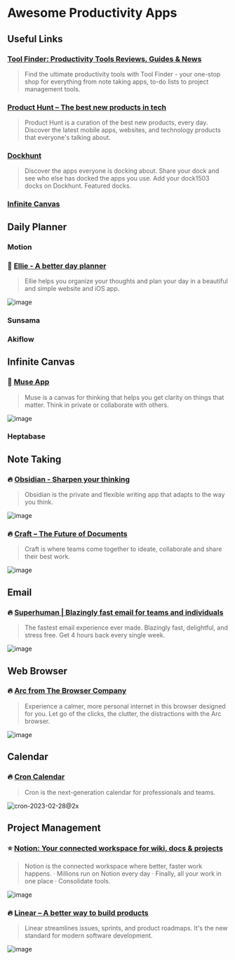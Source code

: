 # Awesome Productivity Apps

## Useful Links

### [Tool Finder: Productivity Tools Reviews, Guides & News](https://toolfinder.co/)
> Find the ultimate productivity tools with Tool Finder - your one-stop shop for everything from note taking apps, to-do lists to project management tools.

### [Product Hunt – The best new products in tech](https://www.producthunt.com/)
> Product Hunt is a curation of the best new products, every day. Discover the latest mobile apps, websites, and technology products that everyone&#x27;s talking about.

### [Dockhunt](https://www.dockhunt.com/)
> Discover the apps everyone is docking about. Share your dock and see who else has docked the apps you use. Add your dock1503 docks on Dockhunt. Featured docks.

### [Infinite Canvas](https://infinitecanvas.tools/)

## Daily Planner

### Motion

### 👀 [Ellie - A better day planner](https://ellieplanner.com/)
> Ellie helps you organize your thoughts and plan your day in a beautiful and simple website and iOS app.

![image](https://github.com/wonjunn/awesome-productivity-apps/assets/60861873/515ebae1-1f98-4f12-921b-0b77e2d2e53d)


### Sunsama

### Akiflow

## Infinite Canvas

### 👀 [Muse App](https://museapp.com/)
> Muse is a canvas for thinking that helps you get clarity on things that matter. Think in private or collaborate with others.

![image](https://github.com/wonjunn/awesome-productivity-apps/assets/60861873/8e625b00-5814-48e5-b1d9-7704c1535fcb)


### Heptabase

## Note Taking

### 🔥 [Obsidian - Sharpen your thinking](https://obsidian.md/)
> Obsidian is the private and flexible writing app that adapts to the way you think.

![image](https://github.com/wonjunn/awesome-productivity-apps/assets/60861873/a9cca7b1-d8a1-4aaf-a7e0-63ea12dd923c)


### 🔥 [Craft – The Future of Documents](https://www.craft.do/)
> Craft is where teams come together to ideate, collaborate and share their best work.

![image](https://github.com/wonjunn/awesome-productivity-apps/assets/60861873/eb61a125-78a9-4969-a69b-6219370b0d9a)

## Email

### 🔥 [Superhuman | Blazingly fast email for teams and individuals](https://superhuman.com/)
> The fastest email experience ever made. Blazingly fast, delightful, and stress free. Get 4 hours back every single week.

![image](https://github.com/wonjunn/awesome-productivity-apps/assets/60861873/464f6697-b97d-4e96-a50a-e5f26c169f2e)


## Web Browser

### 🔥 [Arc from The Browser Company](https://arc.net/)
> Experience a calmer, more personal internet in this browser designed for you. Let go of the clicks, the clutter, the distractions with the Arc browser.

![image](https://github.com/wonjunn/awesome-productivity-apps/assets/60861873/e17f4994-be56-4413-b509-93653770e71b)


## Calendar

### 🔥 [Cron Calendar](https://cron.com/)
> Cron is the next-generation calendar for professionals and teams.

![cron-2023-02-28@2x](https://github.com/wonjunn/awesome-productivity-apps/assets/60861873/c6ba4a24-4ee2-497f-839b-36d8938c7521)

## Project Management

### ⭐ [Notion: Your connected workspace for wiki, docs & projects](https://www.notion.so/)
> Notion is the connected workspace where better, faster work happens. · Millions run on Notion every day · Finally, all your work in one place · Consolidate tools.

![image](https://github.com/wonjunn/awesome-productivity-apps/assets/60861873/8ae5697e-e711-43f8-b82c-ae6532731ccb)

### 🔥 [Linear – A better way to build products](https://linear.app/)
> Linear streamlines issues, sprints, and product roadmaps. It's the new standard for modern software development.

![image](https://github.com/wonjunn/awesome-productivity-apps/assets/60861873/c4f65ccd-94a2-4a50-933e-11e334ecf9fc)


